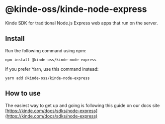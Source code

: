 # @kinde-oss/kinde-node-express

Kinde SDK for traditional Node.js Express web apps that run on the server.

## Install

Run the following command using npm:

```
npm install @kinde-oss/kinde-node-express
```

If you prefer Yarn, use this command instead:

```
yarn add @kinde-oss/kinde-node-express
```

## How to use

The easiest way to get up and going is following this guide on our docs site [https://kinde.com/docs/sdks/node-express](https://kinde.com/docs/sdks/node-express)
